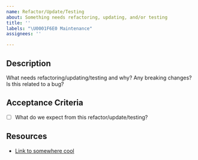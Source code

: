 ```yaml
---
name: Refactor/Update/Testing
about: Something needs refactoring, updating, and/or testing
title: ''
labels: "\U0001F6E0 Maintenance"
assignees: ''

---
```


## Description

What needs refactoring/updating/testing and why? Any breaking changes? Is this related to a bug?

## Acceptance Criteria

* [ ] What do we expect from this refactor/update/testing?

## Resources

* [Link to somewhere cool](http://species-in-pieces.com/)
